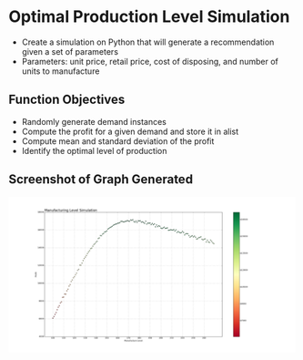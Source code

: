 # Optimal Production Level Simulation
* Create a simulation on Python that will generate a recommendation given a set of parameters
* Parameters: unit price, retail price, cost of disposing, and number of units to manufacture

## Function Objectives
* Randomly generate demand instances
* Compute the profit for a given demand and store it in  alist
* Compute mean and standard deviation of the profit
* Identify the optimal level of production

## Screenshot of Graph Generated
![Simulation Figure](/images/fig1.png)

